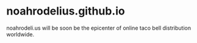 # noahrodelius.github.io
noahrodeli.us will be soon be the epicenter of online taco bell distribution worldwide.
